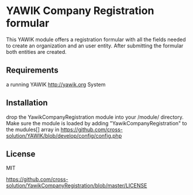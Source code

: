 YAWIK Company Registration formular
===================================

This YAWIK module offers a registration formular with all the fields needed to
create an organization and an user entity. After submitting the formular both
entities are created.

Requirements
------------

a running YAWIK http://yawik.org System

Installation
------------

drop the YawikCompanyRegistration module into your <YAWIK>/module/ directory. 
Make sure the module is loaded by adding "YawikCompanyRegistration" to the mudules[] 
array in https://github.com/cross-solution/YAWIK/blob/develop/config/config.php


License
-------

MIT 

https://github.com/cross-solution/YawikCompanyRegistration/blob/master/LICENSE